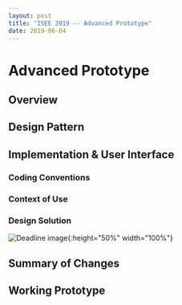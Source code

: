```yaml
---
layout: post
title: "ISEE 2019 -- Advanced Prototype"
date: 2019-06-04
---
```


# Advanced Prototype

## Overview

## Design Pattern

## Implementation & User Interface

### Coding Conventions

### Context of Use

### Design Solution

<p style="font-family:Times;font-size:120%;text-align:justify">

![Deadline image]({{site.baseurl}}/images/logocove.png "Application Logo"){:height="50%" width="100%"}


## Summary of Changes

## Working Prototype

